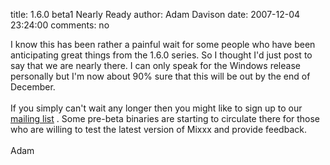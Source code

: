title: 1.6.0 beta1 Nearly Ready
author: Adam Davison
date: 2007-12-04 23:24:00
comments: no

I know this has been rather a painful wait for some people who have been anticipating great things from the 1.6.0 series. So I thought I'd just post to say that we are nearly there. I can only speak for the Windows release personally but I'm now about 90% sure that this will be out by the end of December.<br />
<br />
If you simply can't wait any longer then you might like to sign up to our <a href="https://lists.sourceforge.net/lists/listinfo/mixxx-devel">mailing list</a>
. Some pre-beta binaries are starting to circulate there for those who are willing to test the latest version of Mixxx and provide feedback.<br />
<br />
Adam
